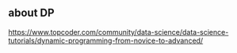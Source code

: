 ## about DP

<https://www.topcoder.com/community/data-science/data-science-tutorials/dynamic-programming-from-novice-to-advanced/>
